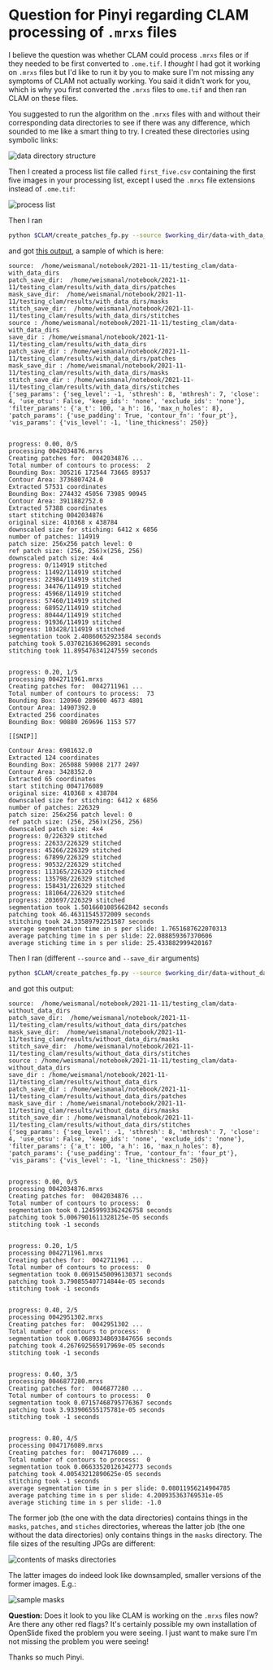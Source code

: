 # Question for Pinyi regarding CLAM processing of `.mrxs` files

I believe the question was whether CLAM could process `.mrxs` files or if they needed to be first converted to `.ome.tif`. I *thought* I had got it working on `.mrxs` files but I'd like to run it by you to make sure I'm not missing any symptoms of CLAM not actually working. You said it didn't work for you, which is why you first converted the `.mrxs` files to `ome.tif` and then ran CLAM on these files.

You suggested to run the algorithm on the `.mrxs` files with and without their corresponding data directories to see if there was any difference, which sounded to me like a smart thing to try. I created these directories using symbolic links:

![data directory structure](./data_directory_structure.png)

Then I created a process list file called `first_five.csv` containing the first five images in your processing list, except I used the `.mrxs` file extensions instead of `.ome.tif`:

![process list](./process_list.png)

Then I ran

```bash
python $CLAM/create_patches_fp.py --source $working_dir/data-with_data_dirs --save_dir $working_dir/results/with_data_dirs --patch_size 256 --process_list $working_dir/inputs/first_five.csv --seg --patch --stitch
```

and got [this output](../logs/preprocessing-with_data_dirs.log), a sample of which is here:

```
source:  /home/weismanal/notebook/2021-11-11/testing_clam/data-with_data_dirs
patch_save_dir:  /home/weismanal/notebook/2021-11-11/testing_clam/results/with_data_dirs/patches
mask_save_dir:  /home/weismanal/notebook/2021-11-11/testing_clam/results/with_data_dirs/masks
stitch_save_dir:  /home/weismanal/notebook/2021-11-11/testing_clam/results/with_data_dirs/stitches
source : /home/weismanal/notebook/2021-11-11/testing_clam/data-with_data_dirs
save_dir : /home/weismanal/notebook/2021-11-11/testing_clam/results/with_data_dirs
patch_save_dir : /home/weismanal/notebook/2021-11-11/testing_clam/results/with_data_dirs/patches
mask_save_dir : /home/weismanal/notebook/2021-11-11/testing_clam/results/with_data_dirs/masks
stitch_save_dir : /home/weismanal/notebook/2021-11-11/testing_clam/results/with_data_dirs/stitches
{'seg_params': {'seg_level': -1, 'sthresh': 8, 'mthresh': 7, 'close': 4, 'use_otsu': False, 'keep_ids': 'none', 'exclude_ids': 'none'}, 'filter_params': {'a_t': 100, 'a_h': 16, 'max_n_holes': 8}, 'patch_params': {'use_padding': True, 'contour_fn': 'four_pt'}, 'vis_params': {'vis_level': -1, 'line_thickness': 250}}


progress: 0.00, 0/5
processing 0042034876.mrxs
Creating patches for:  0042034876 ...
Total number of contours to process:  2
Bounding Box: 305216 172544 73665 89537
Contour Area: 3736807424.0
Extracted 57531 coordinates
Bounding Box: 274432 45056 73985 90945
Contour Area: 3911882752.0
Extracted 57388 coordinates
start stitching 0042034876
original size: 410368 x 438784
downscaled size for stiching: 6412 x 6856
number of patches: 114919
patch size: 256x256 patch level: 0
ref patch size: (256, 256)x(256, 256)
downscaled patch size: 4x4
progress: 0/114919 stitched
progress: 11492/114919 stitched
progress: 22984/114919 stitched
progress: 34476/114919 stitched
progress: 45968/114919 stitched
progress: 57460/114919 stitched
progress: 68952/114919 stitched
progress: 80444/114919 stitched
progress: 91936/114919 stitched
progress: 103428/114919 stitched
segmentation took 2.40860652923584 seconds
patching took 5.037021636962891 seconds
stitching took 11.895476341247559 seconds


progress: 0.20, 1/5
processing 0042711961.mrxs
Creating patches for:  0042711961 ...
Total number of contours to process:  73
Bounding Box: 120960 289600 4673 4801
Contour Area: 14907392.0
Extracted 256 coordinates
Bounding Box: 90880 269696 1153 577

[[SNIP]]

Contour Area: 6981632.0
Extracted 124 coordinates
Bounding Box: 265088 59008 2177 2497
Contour Area: 3428352.0
Extracted 65 coordinates
start stitching 0047176089
original size: 410368 x 438784
downscaled size for stiching: 6412 x 6856
number of patches: 226329
patch size: 256x256 patch level: 0
ref patch size: (256, 256)x(256, 256)
downscaled patch size: 4x4
progress: 0/226329 stitched
progress: 22633/226329 stitched
progress: 45266/226329 stitched
progress: 67899/226329 stitched
progress: 90532/226329 stitched
progress: 113165/226329 stitched
progress: 135798/226329 stitched
progress: 158431/226329 stitched
progress: 181064/226329 stitched
progress: 203697/226329 stitched
segmentation took 1.5016601085662842 seconds
patching took 46.46311545372009 seconds
stitching took 24.33589792251587 seconds
average segmentation time in s per slide: 1.7651687622070313
average patching time in s per slide: 22.088859367370606
average stiching time in s per slide: 25.433882999420167
```



Then I ran (different `--source` and `--save_dir` arguments)

```bash
python $CLAM/create_patches_fp.py --source $working_dir/data-without_data_dirs --save_dir $working_dir/results/without_data_dirs --patch_size 256 --process_list $working_dir/inputs/first_five.csv --seg --patch --stitch
```

and got this output:

```
source:  /home/weismanal/notebook/2021-11-11/testing_clam/data-without_data_dirs
patch_save_dir:  /home/weismanal/notebook/2021-11-11/testing_clam/results/without_data_dirs/patches
mask_save_dir:  /home/weismanal/notebook/2021-11-11/testing_clam/results/without_data_dirs/masks
stitch_save_dir:  /home/weismanal/notebook/2021-11-11/testing_clam/results/without_data_dirs/stitches
source : /home/weismanal/notebook/2021-11-11/testing_clam/data-without_data_dirs
save_dir : /home/weismanal/notebook/2021-11-11/testing_clam/results/without_data_dirs
patch_save_dir : /home/weismanal/notebook/2021-11-11/testing_clam/results/without_data_dirs/patches
mask_save_dir : /home/weismanal/notebook/2021-11-11/testing_clam/results/without_data_dirs/masks
stitch_save_dir : /home/weismanal/notebook/2021-11-11/testing_clam/results/without_data_dirs/stitches
{'seg_params': {'seg_level': -1, 'sthresh': 8, 'mthresh': 7, 'close': 4, 'use_otsu': False, 'keep_ids': 'none', 'exclude_ids': 'none'}, 'filter_params': {'a_t': 100, 'a_h': 16, 'max_n_holes': 8}, 'patch_params': {'use_padding': True, 'contour_fn': 'four_pt'}, 'vis_params': {'vis_level': -1, 'line_thickness': 250}}


progress: 0.00, 0/5
processing 0042034876.mrxs
Creating patches for:  0042034876 ...
Total number of contours to process:  0
segmentation took 0.12459993362426758 seconds
patching took 5.0067901611328125e-05 seconds
stitching took -1 seconds


progress: 0.20, 1/5
processing 0042711961.mrxs
Creating patches for:  0042711961 ...
Total number of contours to process:  0
segmentation took 0.06915450096130371 seconds
patching took 3.790855407714844e-05 seconds
stitching took -1 seconds


progress: 0.40, 2/5
processing 0042951302.mrxs
Creating patches for:  0042951302 ...
Total number of contours to process:  0
segmentation took 0.06893348693847656 seconds
patching took 4.267692565917969e-05 seconds
stitching took -1 seconds


progress: 0.60, 3/5
processing 0046877280.mrxs
Creating patches for:  0046877280 ...
Total number of contours to process:  0
segmentation took 0.07157468795776367 seconds
patching took 3.933906555175781e-05 seconds
stitching took -1 seconds


progress: 0.80, 4/5
processing 0047176089.mrxs
Creating patches for:  0047176089 ...
Total number of contours to process:  0
segmentation took 0.06633520126342773 seconds
patching took 4.00543212890625e-05 seconds
stitching took -1 seconds
average segmentation time in s per slide: 0.08011956214904785
average patching time in s per slide: 4.200935363769531e-05
average stiching time in s per slide: -1.0
```

The former job (the one with the data directories) contains things in the `masks`, `patches`, and `stiches` directories, whereas the latter job (the one without the data directories) only contains things in the `masks` directory. The file sizes of the resulting JPGs are different:

![contents of masks directories](./contents_of_masks_directories.png)

The latter images do indeed look like downsampled, smaller versions of the former images. E.g.:

![sample masks](./sample_masks.png)

**Question:** Does it look to you like CLAM is working on the `.mrxs` files now? Are there any other red flags? It's certainly possible my own installation of OpenSlide fixed the problem you were seeing. I just want to make sure I'm not missing the problem you were seeing!

Thanks so much Pinyi.
